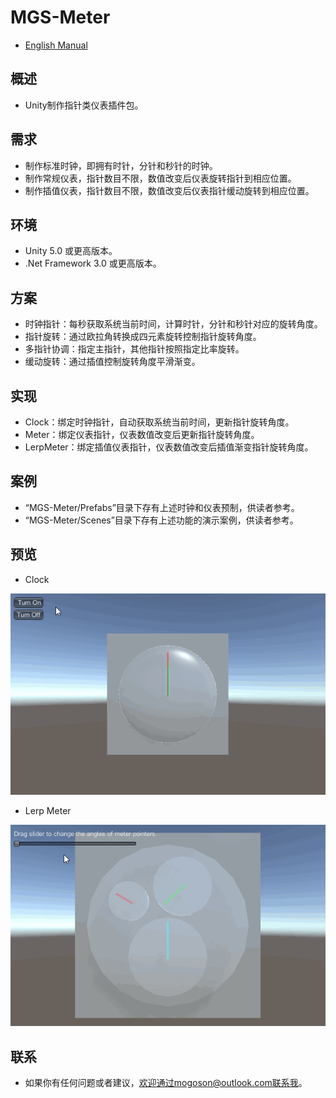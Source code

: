 ﻿# MGS-Meter
- [English Manual](./README.md)

## 概述
- Unity制作指针类仪表插件包。

## 需求
- 制作标准时钟，即拥有时针，分针和秒针的时钟。
- 制作常规仪表，指针数目不限，数值改变后仪表旋转指针到相应位置。
- 制作插值仪表，指针数目不限，数值改变后仪表指针缓动旋转到相应位置。

## 环境
- Unity 5.0 或更高版本。
- .Net Framework 3.0 或更高版本。

## 方案
- 时钟指针：每秒获取系统当前时间，计算时针，分针和秒针对应的旋转角度。
- 指针旋转：通过欧拉角转换成四元素旋转控制指针旋转角度。
- 多指针协调：指定主指针，其他指针按照指定比率旋转。
- 缓动旋转：通过插值控制旋转角度平滑渐变。

## 实现
- Clock：绑定时钟指针，自动获取系统当前时间，更新指针旋转角度。
- Meter：绑定仪表指针，仪表数值改变后更新指针旋转角度。
- LerpMeter：绑定插值仪表指针，仪表数值改变后插值渐变指针旋转角度。

## 案例
- “MGS-Meter/Prefabs”目录下存有上述时钟和仪表预制，供读者参考。
- “MGS-Meter/Scenes”目录下存有上述功能的演示案例，供读者参考。

## 预览
- Clock

![Clock](./Attachments/README_Image/Clock.gif)﻿

- Lerp Meter

![LerpMeter](./Attachments/README_Image/LerpMeter.gif)﻿

## 联系
- 如果你有任何问题或者建议，欢迎通过mogoson@outlook.com联系我。